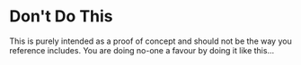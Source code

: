 # Don't Do This

This is purely intended as a proof of concept and should not be the way you reference includes. You are doing no-one a favour by doing it like this...
